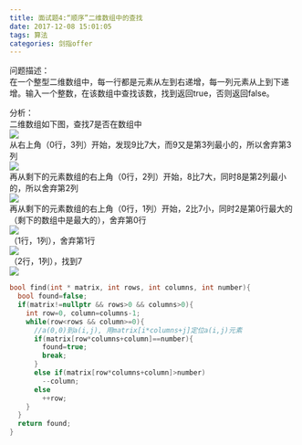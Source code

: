 ```yaml
---
title: 面试题4:“顺序”二维数组中的查找
date: 2017-12-08 15:01:05
tags: 算法
categories: 剑指offer
---
```

问题描述：  
在一个整型二维数组中，每一行都是元素从左到右递增，每一列元素从上到下递增。输入一个整数，在该数组中查找该数，找到返回true，否则返回false。  

分析：  
二维数组如下图，查找7是否在数组中  
![](http://mitre.oss-cn-hangzhou.aliyuncs.com/blog_pic3/1.png)  
从右上角（0行，3列）开始，发现9比7大，而9又是第3列最小的，所以舍弃第3列  
![](http://mitre.oss-cn-hangzhou.aliyuncs.com/blog_pic3/2.png)  
再从剩下的元素数组的右上角（0行，2列）开始，8比7大，同时8是第2列最小的，所以舍弃第2列  
![](http://mitre.oss-cn-hangzhou.aliyuncs.com/blog_pic3/3.png)  
再从剩下的元素数组的右上角（0行，1列）开始，2比7小，同时2是第0行最大的（剩下的数组中是最大的），舍弃第0行    
![](http://mitre.oss-cn-hangzhou.aliyuncs.com/blog_pic3/4.png)   
（1行，1列），舍弃第1行  
![](http://mitre.oss-cn-hangzhou.aliyuncs.com/blog_pic3/5.png)  
（2行，1列），找到7  
![](http://mitre.oss-cn-hangzhou.aliyuncs.com/blog_pic3/6.png)  
```c++
bool find(int * matrix, int rows, int columns, int number){
  bool found=false;
  if(matrix!=nullptr && rows>0 && columns>0){
    int row=0, column=columns-1;
    while(row<rows && column>=0){
      //a(0,0)到a(i,j), 用matrix[i*columns+j]定位a(i,j)元素
      if(matrix[row*columns+column]==number){
        found=true;
        break;
      }
      else if(matrix[row*columns+column]>number)
        --column;
      else
        ++row;
    }
  }
  return found;
}
```
